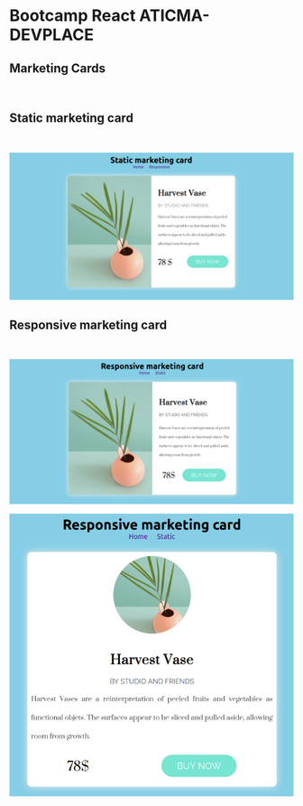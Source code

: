 # Bootcamp React ATICMA-DEVPLACE

## Marketing Cards

<br>

## Static marketing card

<br>

![Static Marketing Card](screenshots/marketing_card_static_1.png "Static Marketing Card")

## Responsive marketing card

<br>

![Responsive Marketing Card](screenshots/marketing_card_responsive_1.png "Responsive Marketing Card")

![Responsive Marketing Card](screenshots/marketing_card_responsive_2.png "Responsive Marketing Card")
